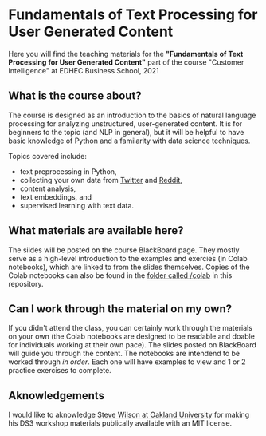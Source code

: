 # Fundamentals of Text Processing for User Generated Content
Here you will find the teaching materials for the **"Fundamentals of Text Processing for User Generated Content"** part of the course "Customer Intelligence" at EDHEC Business School, 2021

## What is the course about?
The course is designed as an introduction to the basics of natural language processing for analyzing unstructured, user-generated content. It is for beginners to the topic (and NLP in general), but it will be helpful to have basic knowledge of Python and a familarity with data science techniques. 

Topics covered include:
- text preprocessing in Python,
- collecting your own data from [Twitter](https://twitter.com/) and [Reddit](https://www.reddit.com/),
- content analysis,
- text embeddings, and
- supervised learning with text data.

## What materials are available here?
The sildes will be posted on the course BlackBoard page. They mostly serve as a high-level introduction to the examples and exercies (in Colab notebooks), which are linked to from the slides themselves. Copies of the Colab notebooks can also be found in the [folder called /colab](https://github.com/gordeli/textanalysis/tree/master/colab) in this repository.

## Can I work through the material on my own?
If you didn't attend the class, you can certainly work through the materials on your own (the Colab notebooks are designed to be readable and doable for individuals working at their own pace). The slides posted on BlackBoard will guide you through the content. The notebooks are intendend to be worked through *in order*. Each one will have examples to view and 1 or 2 practice exercises to complete.

## Aknowledgements
I would like to aknowledge [Steve Wilson at Oakland University](https://steverw.com) for making his DS3 workshop materials publically available with an MIT license.

